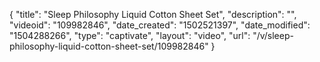 {
    "title": "Sleep Philosophy Liquid Cotton Sheet Set",
    "description": "",
    "videoid": "109982846",
    "date_created": "1502521397",
    "date_modified": "1504288266",
    "type": "captivate",
    "layout": "video",
    "url": "\/v\/sleep-philosophy-liquid-cotton-sheet-set\/109982846"
}